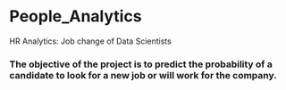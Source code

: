 # People_Analytics

HR Analytics: Job change of Data Scientists


### The objective of the project is to predict the probability of a candidate to look for a new job or will work for the company.
